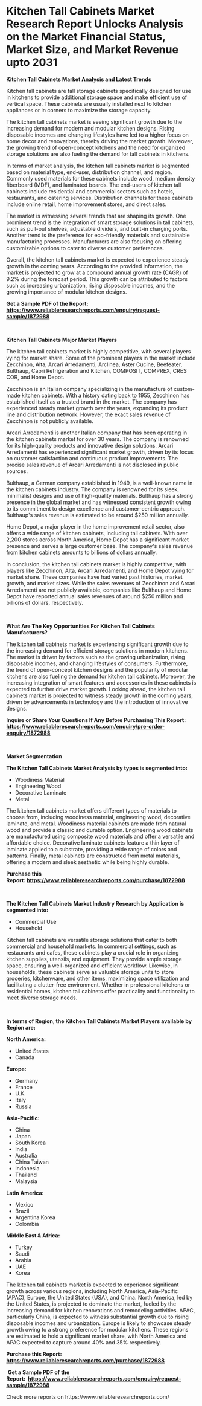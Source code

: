 <p><h1>Kitchen Tall Cabinets Market Research Report Unlocks Analysis on the Market Financial Status, Market Size, and Market Revenue upto 2031</h1></p><p><strong>Kitchen Tall Cabinets Market Analysis and Latest Trends</strong></p>
<p><p>Kitchen tall cabinets are tall storage cabinets specifically designed for use in kitchens to provide additional storage space and make efficient use of vertical space. These cabinets are usually installed next to kitchen appliances or in corners to maximize the storage capacity.</p><p>The kitchen tall cabinets market is seeing significant growth due to the increasing demand for modern and modular kitchen designs. Rising disposable incomes and changing lifestyles have led to a higher focus on home decor and renovations, thereby driving the market growth. Moreover, the growing trend of open-concept kitchens and the need for organized storage solutions are also fueling the demand for tall cabinets in kitchens.</p><p>In terms of market analysis, the kitchen tall cabinets market is segmented based on material type, end-user, distribution channel, and region. Commonly used materials for these cabinets include wood, medium density fiberboard (MDF), and laminated boards. The end-users of kitchen tall cabinets include residential and commercial sectors such as hotels, restaurants, and catering services. Distribution channels for these cabinets include online retail, home improvement stores, and direct sales.</p><p>The market is witnessing several trends that are shaping its growth. One prominent trend is the integration of smart storage solutions in tall cabinets, such as pull-out shelves, adjustable dividers, and built-in charging ports. Another trend is the preference for eco-friendly materials and sustainable manufacturing processes. Manufacturers are also focusing on offering customizable options to cater to diverse customer preferences.</p><p>Overall, the kitchen tall cabinets market is expected to experience steady growth in the coming years. According to the provided information, the market is projected to grow at a compound annual growth rate (CAGR) of 9.2% during the forecast period. This growth can be attributed to factors such as increasing urbanization, rising disposable incomes, and the growing importance of modular kitchen designs.</p></p>
<p><strong>Get a Sample PDF of the Report:&nbsp; <a href="https://www.reliableresearchreports.com/enquiry/request-sample/1872988">https://www.reliableresearchreports.com/enquiry/request-sample/1872988</a></strong></p>
<p>&nbsp;</p>
<p><strong>Kitchen Tall Cabinets Major Market Players</strong></p>
<p><p>The kitchen tall cabinets market is highly competitive, with several players vying for market share. Some of the prominent players in the market include Zecchinon, Alta, Arcari Arredamenti, Arclinea, Aster Cucine, Beefeater, Bulthaup, Capri Refrigeration and Kitchen, COMPOSIT, COMPREX, CRES COR, and Home Depot.</p><p>Zecchinon is an Italian company specializing in the manufacture of custom-made kitchen cabinets. With a history dating back to 1955, Zecchinon has established itself as a trusted brand in the market. The company has experienced steady market growth over the years, expanding its product line and distribution network. However, the exact sales revenue of Zecchinon is not publicly available.</p><p>Arcari Arredamenti is another Italian company that has been operating in the kitchen cabinets market for over 30 years. The company is renowned for its high-quality products and innovative design solutions. Arcari Arredamenti has experienced significant market growth, driven by its focus on customer satisfaction and continuous product improvements. The precise sales revenue of Arcari Arredamenti is not disclosed in public sources.</p><p>Bulthaup, a German company established in 1949, is a well-known name in the kitchen cabinets industry. The company is renowned for its sleek, minimalist designs and use of high-quality materials. Bulthaup has a strong presence in the global market and has witnessed consistent growth owing to its commitment to design excellence and customer-centric approach. Bulthaup's sales revenue is estimated to be around $250 million annually.</p><p>Home Depot, a major player in the home improvement retail sector, also offers a wide range of kitchen cabinets, including tall cabinets. With over 2,200 stores across North America, Home Depot has a significant market presence and serves a large customer base. The company's sales revenue from kitchen cabinets amounts to billions of dollars annually.</p><p>In conclusion, the kitchen tall cabinets market is highly competitive, with players like Zecchinon, Alta, Arcari Arredamenti, and Home Depot vying for market share. These companies have had varied past histories, market growth, and market sizes. While the sales revenues of Zecchinon and Arcari Arredamenti are not publicly available, companies like Bulthaup and Home Depot have reported annual sales revenues of around $250 million and billions of dollars, respectively.</p></p>
<p>&nbsp;</p>
<p><strong>What Are The Key Opportunities For Kitchen Tall Cabinets Manufacturers?</strong></p>
<p><p>The kitchen tall cabinets market is experiencing significant growth due to the increasing demand for efficient storage solutions in modern kitchens. The market is driven by factors such as the growing urbanization, rising disposable incomes, and changing lifestyles of consumers. Furthermore, the trend of open-concept kitchen designs and the popularity of modular kitchens are also fueling the demand for kitchen tall cabinets. Moreover, the increasing integration of smart features and accessories in these cabinets is expected to further drive market growth. Looking ahead, the kitchen tall cabinets market is projected to witness steady growth in the coming years, driven by advancements in technology and the introduction of innovative designs.</p></p>
<p><strong>Inquire or Share Your Questions If Any Before Purchasing This Report: <a href="https://www.reliableresearchreports.com/enquiry/pre-order-enquiry/1872988">https://www.reliableresearchreports.com/enquiry/pre-order-enquiry/1872988</a></strong></p>
<p>&nbsp;</p>
<p><strong>Market Segmentation</strong></p>
<p><strong>The Kitchen Tall Cabinets Market Analysis by types is segmented into:</strong></p>
<p><ul><li>Woodiness Material</li><li>Engineering Wood</li><li>Decorative Laminate</li><li>Metal</li></ul></p>
<p><p>The kitchen tall cabinets market offers different types of materials to choose from, including woodiness material, engineering wood, decorative laminate, and metal. Woodiness material cabinets are made from natural wood and provide a classic and durable option. Engineering wood cabinets are manufactured using composite wood materials and offer a versatile and affordable choice. Decorative laminate cabinets feature a thin layer of laminate applied to a substrate, providing a wide range of colors and patterns. Finally, metal cabinets are constructed from metal materials, offering a modern and sleek aesthetic while being highly durable.</p></p>
<p><strong>Purchase this Report:&nbsp;<a href="https://www.reliableresearchreports.com/purchase/1872988">https://www.reliableresearchreports.com/purchase/1872988</a></strong></p>
<p>&nbsp;</p>
<p><strong>The Kitchen Tall Cabinets Market Industry Research by Application is segmented into:</strong></p>
<p><ul><li>Commercial Use</li><li>Household</li></ul></p>
<p><p>Kitchen tall cabinets are versatile storage solutions that cater to both commercial and household markets. In commercial settings, such as restaurants and cafes, these cabinets play a crucial role in organizing kitchen supplies, utensils, and equipment. They provide ample storage space, ensuring a well-organized and efficient workflow. Likewise, in households, these cabinets serve as valuable storage units to store groceries, kitchenware, and other items, maximizing space utilization and facilitating a clutter-free environment. Whether in professional kitchens or residential homes, kitchen tall cabinets offer practicality and functionality to meet diverse storage needs.</p></p>
<p>&nbsp;</p>
<p><strong>In terms of Region, the Kitchen Tall Cabinets Market Players available by Region are:</strong></p>
<p>
    <p> <strong> North America: </strong>
        <ul>
            <li>United States</li>
            <li>Canada</li>
        </ul>
        </p> 
    <p> <strong> Europe: </strong>
        <ul>
            <li>Germany</li>
            <li>France</li>
            <li>U.K.</li>
            <li>Italy</li>
            <li>Russia</li>
        </ul>
        </p> 
    <p> <strong> Asia-Pacific: </strong>
        <ul>
            <li>China</li>
            <li>Japan</li>
            <li>South Korea</li>
            <li>India</li>
            <li>Australia</li>
            <li>China Taiwan</li>
            <li>Indonesia</li>
            <li>Thailand</li>
            <li>Malaysia</li>
        </ul>
        </p> 
    <p> <strong> Latin America: </strong>
        <ul>
            <li>Mexico</li>
            <li>Brazil</li>
            <li>Argentina Korea</li>
            <li>Colombia</li>
        </ul>
        </p> 
    <p> <strong> Middle East & Africa: </strong>
        <ul>
            <li>Turkey</li>
            <li>Saudi</li>
            <li>Arabia</li>
            <li>UAE</li>
            <li>Korea</li>
        </ul>
    </p>
    </p>
<p><p>The kitchen tall cabinets market is expected to experience significant growth across various regions, including North America, Asia-Pacific (APAC), Europe, the United States (USA), and China. North America, led by the United States, is projected to dominate the market, fueled by the increasing demand for kitchen renovations and remodeling activities. APAC, particularly China, is expected to witness substantial growth due to rising disposable incomes and urbanization. Europe is likely to showcase steady growth owing to a strong preference for modular kitchens. These regions are estimated to hold a significant market share, with North America and APAC expected to capture around 40% and 35% respectively.</p></p>
<p><strong>Purchase this Report: <a href="https://www.reliableresearchreports.com/purchase/1872988">https://www.reliableresearchreports.com/purchase/1872988</a></strong></p>
<p>&nbsp;<strong>Get a Sample PDF of the Report:&nbsp;&nbsp;<a href="https://www.reliableresearchreports.com/enquiry/request-sample/1872988">https://www.reliableresearchreports.com/enquiry/request-sample/1872988</a></strong></p>
<p><strong></strong></p>
<p>Check more reports on https://www.reliableresearchreports.com/</p>